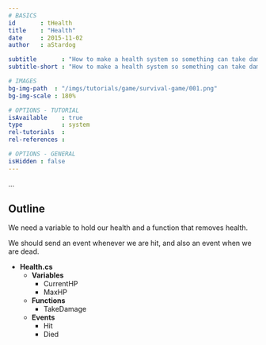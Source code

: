 ```yaml
---
# BASICS
id       : tHealth
title    : "Health"
date     : 2015-11-02
author   : aStardog

subtitle       : "How to make a health system so something can take damage!"
subtitle-short : "How to make a health system so something can take damage!"

# IMAGES
bg-img-path  : "/imgs/tutorials/game/survival-game/001.png"
bg-img-scale : 180%

# OPTIONS - TUTORIAL
isAvailable    : true
type           : system
rel-tutorials  : 
rel-references : 

# OPTIONS - GENERAL
isHidden : false
---
```

...

## Outline

We need a variable to hold our health and a function that removes health.

We should send an event whenever we are hit, and also an event when we are dead.

* **Health.cs**
  * **Variables**
    * CurrentHP
	* MaxHP
  * **Functions**
    * TakeDamage
  * **Events**
    * Hit
	* Died